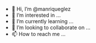 - 👋 Hi, I’m @manriqueglez
- 👀 I’m interested in ...
- 🌱 I’m currently learning ...
- 💞️ I’m looking to collaborate on ...
- 📫 How to reach me ...

<!---
manriqueglez/manriqueglez is a ✨ special ✨ repository because its `README.md` (this file) appears on your GitHub profile.
You can click the Preview link to take a look at your changes.
--->
